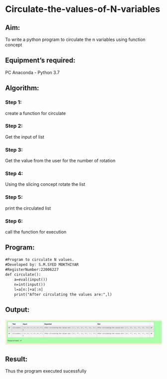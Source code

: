 # Circulate-the-values-of-N-variables
## Aim:
To write a python program to circulate the n variables using function concept
## Equipment’s required:
PC
Anaconda - Python 3.7
## Algorithm: 
### Step 1: 
create a function for circulate
### Step 2: 
Get the input of list
### Step 3: 
Get the value from the user for the number of rotation
### Step 4: 
Using the slicing concept rotate the list
### Step 5: 
print the circulated list
### Step 6: 
call the function for execution

## Program:
```
#Program to circulate N values.
#Developed by: S.M.SYED MOKTHIYAR
#RegisterNumber:22006227
def circulate():
    a=eval(input())
    n=int(input())
    l=a[n:]+a[:n]
    print("After circulating the values are:",l)
```

## Output:
![eig](output.png)

## Result:
Thus the program executed sucessfully
